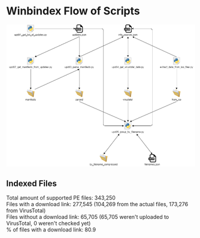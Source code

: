 # Winbindex Flow of Scripts

![winbindex-scripts-flow.png](winbindex-scripts-flow.png)

## Indexed Files

<!--FileStats-->
Total amount of supported PE files: 343,250  
Files with a download link: 277,545 (104,269 from the actual files, 173,276 from VirusTotal)  
Files without a download link: 65,705 (65,705 weren't uploaded to VirusTotal, 0 weren't checked yet)  
% of files with a download link: 80.9  
<!--/FileStats-->
